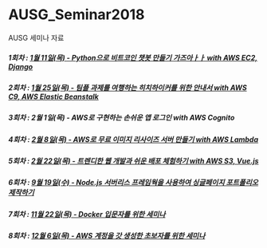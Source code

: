 # AUSG_Seminar2018
AUSG 세미나 자료
##### 1회차 : [1월 11일(목) - Python으로 비트코인 챗봇 만들기 가즈아ㅏㅏ with AWS EC2, Django](AUSG_KakaoBot)
##### 2회차 : [1월 25일(목) - 팀플 과제를 여행하는 히치하이커를 위한 안내서 with AWS C9, AWS Elastic Beanstalk](teamplay)
##### 3회차 : 2월 1일(목) - AWS로 구현하는 손쉬운 앱 로그인 with AWS Cognito
##### 4회차 : [2월 8일(목) - AWS로 무료 이미지 리사이즈 서버 만들기 with AWS Lambda](ImageResize)
##### 5회차 : [2월 22일(목) - 트렌디한 웹 개발과 쉬운 배포 체험하기 with AWS S3, Vue.js](TrendyWebDev)
##### 6회차 : [9월 19일(수) - Node.js 서버리스 프레임웍을 사용하여 싱글페이지 포트폴리오 제작하기](https://github.com/yoonhoGo/serverless-spa-portfolio/blob/master/README.md)
##### 7회차 : [11월 22일(목) - Docker 입문자를 위한 세미나](https://github.com/sangyeol-kim/ausg-docker-seminar)
##### 8회차 : [12월 6일(목) - AWS 계정을 갓 생성한 초보자를 위한 세미나](https://github.com/jominjimail/ausg/tree/master/hands_on)